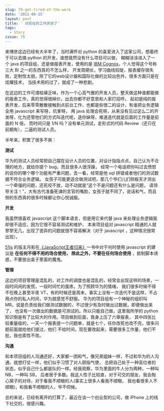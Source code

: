 ```yaml
---
slug: 79-get-tired-of-the-work
date: '2011-08-15'
layout: post
title: ' 对现在的工作厌烦了'
tags:
  - Story
issue: 79
---
```


来博彦这边已经有大半年了，当时满怀对 python 的喜爱进入了这家公司，想着终于可以去搞 python 的开发，谁想竟然没有什么项目可以做，
糊糊涂涂进入了一个 java 的项目组，还是做报表开发，使用的是 [IBM Cognos][1]，个人觉得这个号称三大 BI 之一的东西真的不怎么样，
开发周期长，学习曲线较陡，报表缓存很失败，定制性太弱，除了它的web设计器和国际化做的比较出色外，很多方面只是在炫耀技术，
当技术用的过了，就成了一种悲剧。

在这边的工作可谓枯燥乏味，作为一个心高气傲的开发人员，整天做这种谁都能做的报表工作，真的觉得很掉价，出去你都不好意思和人家打招呼。
起初是纯的报表开发，后来零零散散接触到点前台工作，也都是些很二的设计，有谁把业务逻辑全用 javascript 来写呀，坑爹呀，
用 java 处理会死呀，从来没有见过这么二的开发呀，化为还管他们的方式叫迭代呢，迭你妹呀，难道迭代就是后面的工作量是前面的 N 倍，
而时间只是 1/N 吗？没有单元测试，走形式的代码 Review（还只在前期有），二逼的测试人员。

半年来，积累了很多不爽：

**测试**

华为的测试人员经常把自己摆在设计人员的位置，对设计指指点点，自己认为不合理的地方，就给你提个 bug，而且很多人很浮躁，
经常一个电话把你叫过去愤怒的说你的哪个哪个功能有严重问题，去一看，经常是他 sql 拼错或者他们的测试数据不符合业务逻辑。
女孩子可能更适合做测试吧，那几个爷们儿们侧板天才测出一个牵强的问题，还死咬不放，动不动就是“这个不是问题还有什么是问题，
请领导关注！”，大有古代准备死谏的言官的嘴脸，女孩子就不同了，说话和气，而且侧的东西真的很多时候都让你心悦诚服。

**开发**

我虽然很喜欢 javascript 这个脚本语言，但是用它来代替 java 来处理业务逻辑我却很不适应，因为它很不容易测试和维护，
本来项目组对 javascript 精通的人就寥寥无几，出现了诡异的问题就很不容易解决（对于 javascript ，这种情况很常出现）。

[51js][2] 的版主月影在[《JavaScript王者归来》][3]一书中对于何时使用 javascript 的建议是 **在任何不得不用的场合使用，
除此之外，不要在任何场合使用** ，抵制脚本诱惑，不要放出盒子里面的魔鬼。

**管理**

这边的项目管理是混乱的，对工作的调度也是混乱的，经常会出现这样的场景，一段时间闲的发慌，一段时间忙的蛋疼。为了照顾华为的情绪，
我们很多时候不得不在晚上甚至半夜 VT，有的时候还是周末，事实上没有一次迭代不是这样，不占用点你的私人时间，华为就感觉不舒服。
华为的项目组有一个神秘的组织叫 MR，说是负责给我们做测试数据的，不过很少有及时做出过数据，即便做出来了，
也没有一次做出的数据是可测试的。所以只能自己做，这里我所学的 python 知识倒是有了比较大的作用。项目做到后面，我身上压了六章报表，
其中四张比较重量级的，一天一个报表提一个问题单，就是七个，任你改死也改不完，很多问题前面就给他们提过，他们
不给时间，现在要改起来，需要很多工作量，他们不批，我也索性不改。

**沟通**

和本项目组的人沟通还好，大家都一团和气，像兄弟姐妹一样，不过和华为的人沟通，就想打仗一样，他们似乎习惯了对人颐指气使，
总把自己处于一种高位者的状态，似乎自己什么都是队的一样。经我观察，华为里面的牛人分为两种，一种叫 NB，一种叫 SB，
后者居于多数。我这人性子比较直，对于可交的朋友，我会掏心窝子的对待，对于看我不顺眼的人(事实上很多人看我不顺眼，
我也看很多人不顺眼)，和我看不顺眼的人，爷不伺候。

总的来说，已经有离开的打算了，最近在谈一个创业型的公司，做 iPhone 上的线下社交的，很感兴趣。

[1]: http://www-01.ibm.com/software/data/cognos/
[2]: http://bbs.51js.com/
[3]: http://book.douban.com/subject/3120034/

